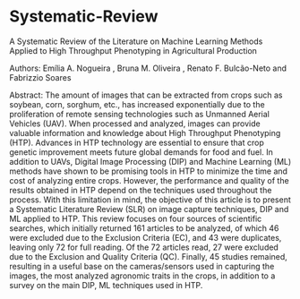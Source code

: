 # Systematic-Review
A Systematic Review of the Literature on Machine Learning Methods Applied to High Throughput Phenotyping in Agricultural Production

Authors: Emília A. Nogueira , Bruna M. Oliveira , Renato F. Bulcão-Neto and Fabrizzio Soares

Abstract: The amount of images that can be extracted from crops such as soybean, corn, sorghum, etc., has increased exponentially due to the proliferation of remote sensing technologies such as Unmanned Aerial Vehicles (UAV). When processed and analyzed, images can provide valuable information and knowledge about High Throughput Phenotyping (HTP). Advances in HTP technology are essential to ensure that crop genetic improvement meets future global demands for food and fuel. In addition to UAVs, Digital Image Processing (DIP) and Machine Learning (ML) methods have shown to be promising tools in HTP to minimize the time and cost of analyzing entire crops. However, the performance and quality of the results obtained in HTP depend on the techniques used throughout the process. With this limitation in mind, the objective of this article is to present a Systematic Literature Review (SLR) on image capture techniques, DIP and ML applied to HTP. This review focuses on four sources of scientific searches, which initially returned 161 articles to be analyzed, of which 46 were excluded due to the Exclusion Criteria (EC), and 43 were duplicates, leaving only 72 for full reading. Of the 72 articles read, 27 were excluded due to the Exclusion and Quality Criteria (QC). Finally, 45 studies remained, resulting in a useful base on the cameras/sensors used in capturing the images, the most analyzed agronomic traits in the crops, in addition to a survey on the main DIP, ML techniques used in HTP.


